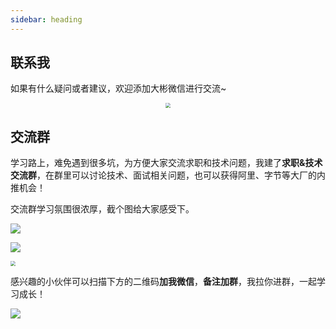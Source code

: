 ```yaml
---
sidebar: heading
---
```


## 联系我

如果有什么疑问或者建议，欢迎添加大彬微信进行交流~

<div align="center"><img src="http://img.topjavaer.cn/img/202306241420398.png" style="zoom:50%;" />
    <p></p>
</div>


## 交流群

学习路上，难免遇到很多坑，为方便大家交流求职和技术问题，我建了**求职&技术交流群**，在群里可以讨论技术、面试相关问题，也可以获得阿里、字节等大厂的内推机会！

交流群学习氛围很浓厚，截个图给大家感受下。

<img src="http://img.topjavaer.cn/img/交流群1.png"  />

![](http://img.topjavaer.cn/img/交流群2.png)

<img src="http://img.topjavaer.cn/img/交流群3.png" style="zoom: 50%;" />

感兴趣的小伙伴可以扫描下方的二维码**加我微信**，**备注加群**，我拉你进群，一起学习成长！

![](http://img.topjavaer.cn/img/202306241420398.png)
